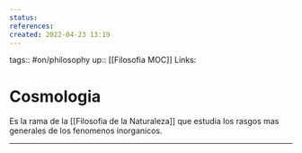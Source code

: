 ```yaml
---
status:
references:
created: 2022-04-23 13:19
---
```

tags:: #on/philosophy 
up:: [[Filosofia MOC]]
Links: 
# Cosmologia
Es la rama de la [[Filosofia de la Naturaleza]] que estudia los rasgos mas generales de los fenomenos inorganicos.
___
